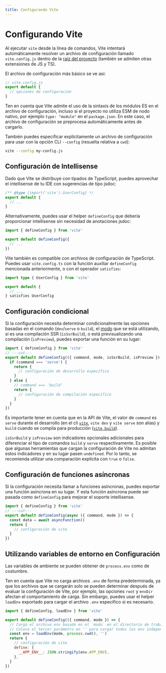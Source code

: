 ```yaml
---
title: Configurando Vite
---
```


# Configurando Vite

Al ejecutar `vite` desde la línea de comandos, Vite intentará automáticamente resolver un archivo de configuración llamado `vite.config.js` dentro de la [raíz del proyecto](/guide/#index-html-y-raiz-del-proyecto) (también se admiten otras extensiones de JS y TS).

El archivo de configuración más básico se ve así:

```js
// vite.config.js
export default {
  // opciones de configuración
}
```

Ten en cuenta que Vite admite el uso de la sintaxis de los módulos ES en el archivo de configuración, incluso si el proyecto no utiliza ESM de nodo nativo, por ejemplo `type: "module"` en el `package.json`. En este caso, el archivo de configuración se preprocesa automáticamente antes de cargarlo.

También puedes especificar explícitamente un archivo de configuración para usar con la opción CLI `--config` (resuelta relativa a `cwd`):

```bash
vite --config my-config.js
```

## Configuración de Intellisense

Dado que Vite se distribuye con tipados de TypeScript, puedes aprovechar el intellisense de tu IDE con sugerencias de tipo jsdoc:

```js
/** @type {import('vite').UserConfig} */
export default {
  // ...
}
```

Alternativamente, puedes usar el helper `defineConfig` que debería proporcionar intellisense sin necesidad de anotaciones jsdoc:

```js
import { defineConfig } from 'vite'

export default defineConfig({
  // ...
})
```

Vite también es compatible con archivos de configuración de TypeScript. Puedes usar `vite.config.ts` con la función auxiliar `defineConfig` mencionada anteriormente, o con el operador `satisfies`:

```ts
import type { UserConfig } from 'vite'

export default {
  // ...
} satisfies UserConfig
```

## Configuración condicional

Si la configuración necesita determinar condicionalmente las opciones basadas en el comando (`dev`/`serve` o `build`), el [modo](/guide/env-and-mode) que se está utilizando, si es una compilación SSR (`isSsrBuild`), o está previsualizando una compilación (`isPreview`), puedes exportar una función en su lugar:

```js twoslash
import { defineConfig } from 'vite'
// ---cut---
export default defineConfig(({ command, mode, isSsrBuild, isPreview }) => {
  if (command === 'serve') {
    return {
      // configuración de desarrollo específico
    }
  } else {
    // command === 'build'
    return {
      // configuración de compilación específico
    }
  }
})
```

Es importante tener en cuenta que en la API de Vite, el valor de `command` es `serve` durante el desarrollo (en el cli [`vite`](/guide/cli#vite), `vite dev` y `vite serve` son alias) y `build` cuando se compila para producción ([`vite build`](/guide/cli#vite-build)).

`isSsrBuild` y `isPreview` son indicadores opcionales adicionales para diferenciar el tipo de comandos `build` y `serve` respectivamente. Es posible que algunas herramientas que cargan la configuración de Vite no admitan estos indicadores y en su lugar pasen `undefined`. Por lo tanto, se recomienda utilizar una comparación explícita con `true` o `false`.

## Configuración de funciones asíncronas

Si la configuración necesita llamar a funciones asíncronas, puedes exportar una función asíncrona en su lugar. Y esta función asíncrona puede ser pasada como `defineConfig` para mejorar el soporte intellisense.

```js twoslash
import { defineConfig } from 'vite'
// ---cut---
export default defineConfig(async ({ command, mode }) => {
  const data = await asyncFunction()
  return {
    // configuración de vite
  }
})
```

## Utilizando variables de entorno en Configuración

Las variables de ambiente se pueden obtener de `process.env` como de costumbre.

Ten en cuenta que Vite no carga archivos `.env` de forma predeterminada, ya que los archivos que se cargarán solo se pueden determinar después de evaluar la configuración de Vite, por ejemplo, las opciones `root` y `envDir` afectan el comportamiento de carga. Sin embargo, puedes usar el helper `loadEnv` exportado para cargar el archivo `.env` específico si es necesario.

```js twoslash
import { defineConfig, loadEnv } from 'vite'

export default defineConfig(({ command, mode }) => {
  // Carga el archivo env basado en el `modo` en el directorio de trabajo actual.
  // Coloca el tercer parámetro en '' para cargar todos los env independientemente del prefijo `VITE_`.
  const env = loadEnv(mode, process.cwd(), '')
  return {
    // configuración de vite
    define: {
      __APP_ENV__: JSON.stringify(env.APP_ENV),
    },
  }
})
```
